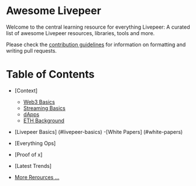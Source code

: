 
# Awesome Livepeer
Welcome to the central learning resource for everything Livepeer: A curated list of awesome Livepeer resources, libraries, tools and more.

Please check the [contribution guidelines](https://github.com/seanhanca/eLivepeer/blob/main/Contributing.md) for information on formatting and writing pull requests.

# Table of Contents
- [Context]
  - [Web3 Basics](#web3-basics)
  - [Streaming Basics](#streaming-basics)
  - [dApps](#dapps)
  - [ETH Background](#eth-background)

- [Livepeer Basics] (#livepeer-basics)
  -[White Papers] (#white-papers)

- [Everything Ops]
- [Proof of x]
- [Latest Trends]

- [More Rerources ...](#resources)
